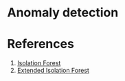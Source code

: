 # Anomaly detection

# References
1) [Isolation Forest](https://cs.nju.edu.cn/zhouzh/zhouzh.files/publication/icdm08b.pdf?q=isolation-forest)
2) [Extended Isolation Forest](https://ieeexplore.ieee.org/document/8888179)
